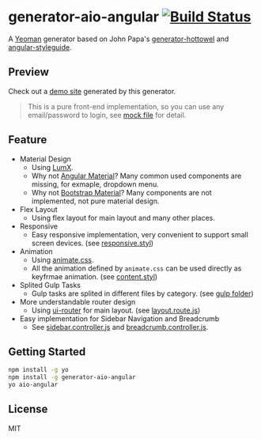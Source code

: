 # generator-aio-angular [![Build Status](https://secure.travis-ci.org/PinkyJie/generator-aio-angular.png?branch=master)](https://travis-ci.org/PinkyJie/generator-aio-angular)

A [Yeoman](http://yeoman.io) generator based on John Papa's [generator-hottowel](https://github.com/johnpapa/generator-hottowel) and [angular-styleguide](https://github.com/johnpapa/angular-styleguide).

## Preview

Check out a [demo site](http://pinkyjie.com/generator-aio-angular/#/) generated by this generator.

> This is a pure front-end implementation, so you can use any email/password to login, see [mock file](app/templates/client/source/test/e2e/mocks/e2e.user.js#L23) for detail.

## Feature

* Material Design
    * Using [LumX](http://ui.lumapps.com/).
    * Why not [Angular Material](https://material.angularjs.org)? Many common used components are missing, for exmaple, dropdown menu.
    * Why not [Bootstrap Material](http://fezvrasta.github.io/bootstrap-material-design/)? Many components are not implemented, not pure material design.
* Flex Layout
    * Using flex layout for main layout and many other places.
* Responsive
    * Easy responsive implementation, very convenient to support small screen devices. (see [responsive.styl](app/templates/client/source/styles/responsive.styl))
* Animation
    * Using [animate.css](https://daneden.github.io/animate.css/).
    * All the animation defined by `animate.css` can be used directly as keyfrmae animation. (see [content.styl](app/templates/client/source/styles/layout/content.styl#L28))
* Splited Gulp Tasks
    * Gulp tasks are splited in different files by category. (see [gulp folder](app/templates/gulp))
* More understandable router design
    * Using [ui-router](https://github.com/angular-ui/ui-router) for main layout. (see [layout.route.js](app/templates/client/source/app/layout/layout.route.js))
* Easy implementation for Sidebar Navigation and Breadcrumb
    * See [sidebar.controller.js](app/templates/client/source/app/layout/sidebar.controller.js) and [breadcrumb.controller.js](app/templates/client/source/app/layout/breadcrumb.controller.js).

## Getting Started

```bash
npm install -g yo
npm install -g generator-aio-angular
yo aio-angular
```

## License

MIT


